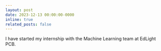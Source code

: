 ```yaml
---
layout: post
date: 2023-12-13 00:00:00-0000
inline: true
related_posts: false
---
```


I have started my internship with the Machine Learning team at EdLight PCB.